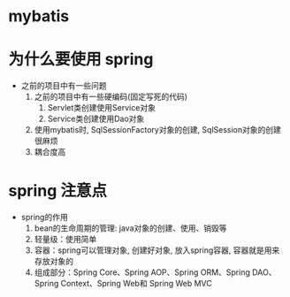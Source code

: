 # mybatis

# 为什么要使用 spring

- 之前的项目中有一些问题
    1. 之前的项目中有一些硬编码(固定写死的代码)
        1. Servlet类创建使用Service对象
        2. Service类创建使用Dao对象
    2. 使用mybatis时, SqlSessionFactory对象的创建, SqlSession对象的创建很麻烦
    3. 耦合度高

# spring 注意点

- spring的作用
    1. bean的生命周期的管理: java对象的创建、使用、销毁等
    2. 轻量级：使用简单
    3. 容器：spring可以管理对象, 创建好对象, 放入spring容器, 容器就是用来存放对象的
    4. 组成部分：Spring Core、Spring AOP、Spring ORM、Spring DAO、Spring Context、Spring Web和 Spring Web MVC
